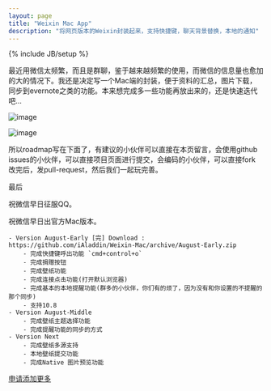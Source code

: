 ```yaml
---
layout: page
title: "Weixin Mac App"
description: "将网页版本的Weixin封装起来，支持快捷键，聊天背景替换，本地的通知"
---
```

{% include JB/setup %}

最近用微信太频繁，而且是群聊，鉴于越来越频繁的使用，而微信的信息量也愈加的大的情况下。我还是决定写一个Mac端的封装，便于资料的汇总，图片下载，同步到evernote之类的功能。本来想完成多一些功能再放出来的，还是快速迭代吧...

![image](http://pic.yupoo.com/aladdin-lamps_v/D3nq8EJU/zx2Vu.png)

![image](http://pic.yupoo.com/aladdin-lamps_v/D3nsQLK1/l9J0O.png)

所以roadmap写在下面了，有建议的小伙伴可以直接在本页留言，会使用github issues的小伙伴，可以直接项目页面进行提交，会编码的小伙伴，可以直接fork 改完后，发pull-request，然后我们一起玩完善。

最后

祝微信早日征服QQ。

祝微信早日出官方Mac版本。


```
- Version August-Early [完] Download : https://github.com/iAladdin/Weixin-Mac/archive/August-Early.zip
    - 完成快捷键呼出功能 `cmd+control+o`
    - 完成捐赠按钮
    - 完成壁纸功能
    - 完成连接点击功能(打开默认浏览器)
    - 完成基本的本地提醒功能(群多的小伙伴，你们有的烦了，因为没有和你设置的不提醒的那个同步)
    - 支持10.8
- Version August-Middle 
    - 完成壁纸主题选择功能
    - 完成提醒功能的同步的方式
- Version Next
    - 完成壁纸多源支持
    - 本地壁纸提交功能
    - 完成Native 图片预览功能
```  


[申请添加更多](https://github.com/iAladdin/Weixin-Mac/issues)